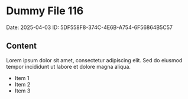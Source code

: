 # Dummy File 116

Date: 2025-04-03
ID: 5DF558F8-374C-4E6B-A754-6F56864B5C57

## Content

Lorem ipsum dolor sit amet, consectetur adipiscing elit.
Sed do eiusmod tempor incididunt ut labore et dolore magna aliqua.

* Item 1
* Item 2
* Item 3
